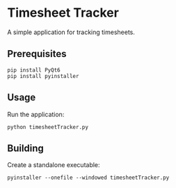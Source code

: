 # Timesheet Tracker

A simple application for tracking timesheets.

## Prerequisites

```
pip install PyQt6
pip install pyinstaller
```

## Usage

Run the application:
```
python timesheetTracker.py
```

## Building

Create a standalone executable:
```
pyinstaller --onefile --windowed timesheetTracker.py
```